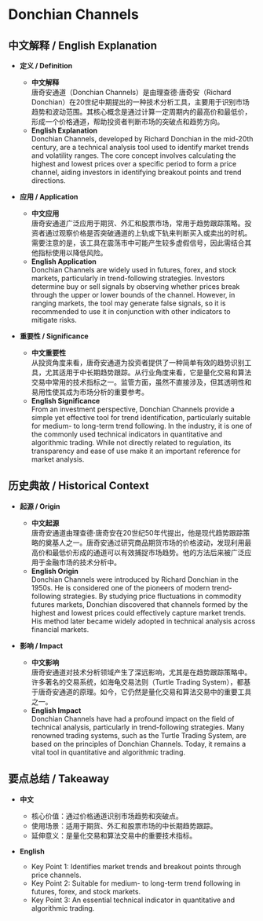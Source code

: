 # Donchian Channels

## 中文解释 / English Explanation

* **定义 / Definition**  
  - **中文解释**  
    唐奇安通道（Donchian Channels）是由理查德·唐奇安（Richard Donchian）在20世纪中期提出的一种技术分析工具，主要用于识别市场趋势和波动范围。其核心概念是通过计算一定周期内的最高价和最低价，形成一个价格通道，帮助投资者判断市场的突破点和趋势方向。  
  - **English Explanation**  
    Donchian Channels, developed by Richard Donchian in the mid-20th century, are a technical analysis tool used to identify market trends and volatility ranges. The core concept involves calculating the highest and lowest prices over a specific period to form a price channel, aiding investors in identifying breakout points and trend directions.

* **应用 / Application**  
  - **中文应用**  
    唐奇安通道广泛应用于期货、外汇和股票市场，常用于趋势跟踪策略。投资者通过观察价格是否突破通道的上轨或下轨来判断买入或卖出的时机。需要注意的是，该工具在震荡市中可能产生较多虚假信号，因此需结合其他指标使用以降低风险。  
  - **English Application**  
    Donchian Channels are widely used in futures, forex, and stock markets, particularly in trend-following strategies. Investors determine buy or sell signals by observing whether prices break through the upper or lower bounds of the channel. However, in ranging markets, the tool may generate false signals, so it is recommended to use it in conjunction with other indicators to mitigate risks.

* **重要性 / Significance**  
  - **中文重要性**  
    从投资角度来看，唐奇安通道为投资者提供了一种简单有效的趋势识别工具，尤其适用于中长期趋势跟踪。从行业角度来看，它是量化交易和算法交易中常用的技术指标之一。监管方面，虽然不直接涉及，但其透明性和易用性使其成为市场分析的重要参考。  
  - **English Significance**  
    From an investment perspective, Donchian Channels provide a simple yet effective tool for trend identification, particularly suitable for medium- to long-term trend following. In the industry, it is one of the commonly used technical indicators in quantitative and algorithmic trading. While not directly related to regulation, its transparency and ease of use make it an important reference for market analysis.

## 历史典故 / Historical Context

* **起源 / Origin**  
  - **中文起源**  
    唐奇安通道由理查德·唐奇安在20世纪50年代提出，他是现代趋势跟踪策略的奠基人之一。唐奇安通过研究商品期货市场的价格波动，发现利用最高价和最低价形成的通道可以有效捕捉市场趋势。他的方法后来被广泛应用于金融市场的技术分析中。  
  - **English Origin**  
    Donchian Channels were introduced by Richard Donchian in the 1950s. He is considered one of the pioneers of modern trend-following strategies. By studying price fluctuations in commodity futures markets, Donchian discovered that channels formed by the highest and lowest prices could effectively capture market trends. His method later became widely adopted in technical analysis across financial markets.

* **影响 / Impact**  
  - **中文影响**  
    唐奇安通道对技术分析领域产生了深远影响，尤其是在趋势跟踪策略中。许多著名的交易系统，如海龟交易法则（Turtle Trading System），都基于唐奇安通道的原理。如今，它仍然是量化交易和算法交易中的重要工具之一。  
  - **English Impact**  
    Donchian Channels have had a profound impact on the field of technical analysis, particularly in trend-following strategies. Many renowned trading systems, such as the Turtle Trading System, are based on the principles of Donchian Channels. Today, it remains a vital tool in quantitative and algorithmic trading.

## 要点总结 / Takeaway

* **中文**  
  - 核心价值：通过价格通道识别市场趋势和突破点。  
  - 使用场景：适用于期货、外汇和股票市场的中长期趋势跟踪。  
  - 延伸意义：是量化交易和算法交易中的重要技术指标。  

* **English**  
  - Key Point 1: Identifies market trends and breakout points through price channels.  
  - Key Point 2: Suitable for medium- to long-term trend following in futures, forex, and stock markets.  
  - Key Point 3: An essential technical indicator in quantitative and algorithmic trading.